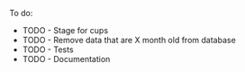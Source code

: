 To do:
- TODO - Stage for cups
- TODO - Remove data that are X month old from database
- TODO - Tests
- TODO - Documentation
